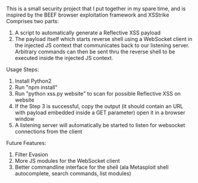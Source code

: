 This is a small security project that I put together in my spare time, and is inspired by the BEEF browser exploitation framework and XSStrike 
Comprises two parts: 
1) A script to automatically generate a Reflective XSS payload
2) The payload itself which starts reverse shell using a WebSocket client in the injected JS context that communicates back to our listening server. Arbitrary commands can then be sent thru the reverse shell to be executed inside the injected JS context. 

Usage Steps:
1. Install Python2
2. Run "npm install"
3. Run "python xss.py website" to scan for possible Reflective XSS on website
4. If the Step 3 is successful, copy the output (it should contain an URL with payload embedded inside a GET parameter) open it in a browser window
5. A listening server will automatically be started to listen for websocket connections from the client

Future Features:
1. Filter Evasion
2. More JS modules for the WebSocket client
3. Better commandline interface for the shell (ala Metasploit shell autocomplete, search commands, list modules)


